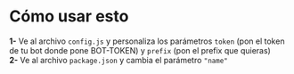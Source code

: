 # Cómo usar esto

**1-** Ve al archivo `config.js` y personaliza los parámetros `token` (pon el token de tu bot donde pone BOT-TOKEN) y `prefix` (pon el prefix que quieras) <br>
**2-** Ve al archivo `package.json` y cambia el parámetro `"name"`
